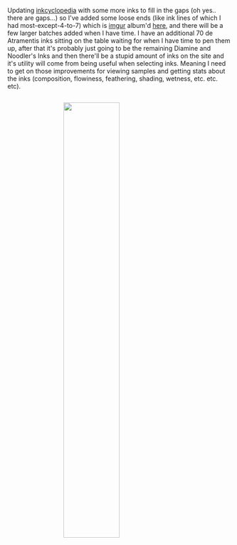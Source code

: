Updating [inkcyclopedia](http://inkcyclopedia.org) with some more inks to fill in the gaps (oh yes.. there are gaps...) so I've added some loose ends (like ink lines of which I had most-except-4-to-7) which is [imgur](http://imgur.com) album'd [here](http://imgur.com/gallery/7rXCP), and there will be a few larger batches added when I have time. I have an additional 70 de Atramentis inks sitting on the table waiting for when I have time to pen them up, after that it's probably just going to be the remaining Diamine and Noodler's Inks and then there'll be a stupid amount of inks on the site and it's utility will come from being useful when selecting inks. Meaning I need to get on those improvements for viewing samples and getting stats about the inks (composition, flowiness, feathering, shading, wetness,  etc. etc. etc).

<img src="https://i.imgur.com/zHUSlaT.jpg" class="border" style="width: 50%; margin: 1em; margin-left: 25%;">